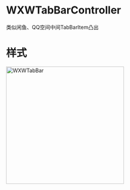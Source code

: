 # WXWTabBarController
类似闲鱼、QQ空间中间TabBarItem凸出
# 样式

<img src="https://github.com/wangxuewen/WXWTabBarController/blob/master/WXWTabBarController/Classes/Resourece/WXWTabBar.gif" width="320" alt="WXWTabBar">
